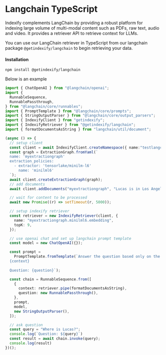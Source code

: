 # Langchain TypeScript

Indexify complements LangChain by providing a robust platform for indexing large volume of multi-modal content such as PDFs, raw text, audio and video. It provides a retriever API to retrieve context for LLMs.

You can use our LangChain retriever in TypeScript from our langchain package `@getindexify/langchain` to begin retrieving your data.

#### Installation
```shell
npm install @getindexify/langchain
```

Below is an example

```typescript
import { ChatOpenAI } from "@langchain/openai";
import {
  RunnableSequence,
  RunnablePassthrough,
} from "@langchain/core/runnables";
import { PromptTemplate } from "@langchain/core/prompts";
import { StringOutputParser } from "@langchain/core/output_parsers";
import { IndexifyClient } from "getindexify";
import { IndexifyRetriever } from "@getindexify/langchain";
import { formatDocumentsAsString } from "langchain/util/document";

(async () => {
  // setup client
  const client = await IndexifyClient.createNamespace({ name:"testlangchain" });
  const graph = ExtractionGraph.fromYaml(`
  name: 'myextractiongraph'
  extraction_policies:
    - extractor: 'tensorlake/minilm-l6'
      name: 'minilml6'
  `);
  await client.createExtractionGraph(graph);
  // add documents
  await client.addDocuments("myextractiongraph", "Lucas is in Los Angeles, California");

  // wait for content to be processed
  await new Promise((r) => setTimeout(r, 5000));

  // setup indexify retriever
  const retriever = new IndexifyRetriever(client, {
    name: "myextractiongraph.minilml6.embedding",
    topK: 9,
  });

  // use openai chat and set up langchain prompt template
  const model = new ChatOpenAI({});

  const prompt =
    PromptTemplate.fromTemplate(`Answer the question based only on the following context:
  {context}
  
  Question: {question}`);

  const chain = RunnableSequence.from([
    {
      context: retriever.pipe(formatDocumentsAsString),
      question: new RunnablePassthrough(),
    },
    prompt,
    model,
    new StringOutputParser(),
  ]);

  // ask question
  const query = "Where is Lucas?";
  console.log(`Question: ${query}`)
  const result = await chain.invoke(query);
  console.log(result)
})();
```